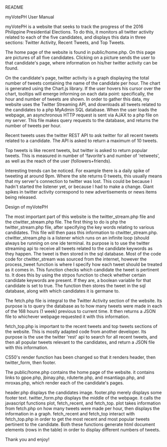 README

myVotePH User Manual

myVotePH is a website that seeks to track the progress of the 2016 Philippine Presidential Elections.
To do this, it monitors all twitter activity related to each of the five candidates, and displays
this data in three sections: Twitter Activity, Recent Tweets, and Top Tweets.

The home page of the website is found in public/home.php. On this page are pictures of all five candidates.
Clicking on a picture sends the user to that candidate's page, where information on his/her twitter activity
can be found.

On the candidate's page, twitter activity is a graph displaying the total number of tweets containing the name
of the candidate per hour. The chart is generated using the Chart.js library. If the user hovers his cursor over
the chart, tooltips will emerge informing on each data point: specifically, the hour and number of tweets are shown.
In order to gather this data, my website uses the Twitter Streaming API, and downloads all tweets related to
the candidates to a php MyAdmin SQL database. When the user loads the webpage, an asynchronous HTTP request is sent via
AJAX to a php file on my server. This file makes query requests to the database, and returns the number of tweets per hour.

Recent tweets uses the twitter REST API to ask twitter for all recent tweets related to a candidate. The API is asked to
return a maximum of 10 tweets.

Top tweets is like recent tweets, but twitter is asked to return popular tweets. This is measured in number of 'favorite's
and number of 'retweets', as well as the reach of the user (followers+friends).

Interesting trends can be noticed. For example there is a daily spike of tweeting at around 9pm. Where the site returns 0 tweets,
this usually means that my server's connection to twitter was lost. This could be because I hadn't started the listener yet, or
because I had to make a change. Giant spikes in twitter activity correspond to new advertisements or news items being released.


Design of myVotePH

The most important part of this website is the twitter_stream.php file and the
ctwitter_stream.php file. The first thing to do is php the twitter_stream.php file,
after specifying the key words relating to various candidates. This file will then
pass this information to ctwitter_stream.php. ctwitter_stream.php is a listener which
runs on an infinite loop (should always be running on one ide terminal. its purpose
is to use the twitter streaming api to receive all tweets related to the candidate
keywords as they happen. The tweet is then stored in the sql database. Most of the
code code for ctwitter_stream was sourced from the internet, however the process_tweet
function is where I specify how each tweet should be treated as it comes in. This
function checks which candidate the tweet is pertinent to. It does this by using the 
strpos function to check whether certain candidate keywords are present. If they are,
a boolean variable for that candidate is set to true. The function then stores the tweet
in the sql database, along with which candidates it is germane to.

The fetch.php file is integral to the Twitter Activity section of the website. Its purpose
is to query the database as to how many tweets were made in each of the 168 hours (1 week) previous to
current time. It then returns a JSON file to whichever webpage requested it with this information.

fetch_top.php is important to the recent tweets and top tweets sections of the website. This is mostly
adapted code from another developer. Its purpose is the use the twitter 'rest' api to
search for all recent tweets, and then all popular tweets relevant to the candidates, and return a JSON
file with this information.

CS50's render function has been changed so that it renders header, then twitter_form, then footer.

The public/home.php contains the home page of the website. it contains links to gpoe.php, jbinay.php,
rduterte.php, and msantiago.php, and mroxas.php, which render each of the candidate's pages.

header.php displays the candidates image.
footer.php merely displays some footer text.
twitter_form.php displays the middle of the webpage. it calls the javascript functions plot, fetch_recent, and fetch_top.
plot takes information from fetch.php on how many tweets were made per hour, then displays the information in a graph.
fetch_recent and fetch_top interact with fetch_top.php in order to get the most recent and most popular tweets pertinent to
the candidate. Both these functions generate html document elements (rows in the table) in order to display
different numbers of tweets.

Thank you and enjoy!
